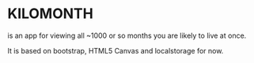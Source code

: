 KILOMONTH
=========

is an app for viewing all ~1000 or so months you are likely to live at once. 

It is based on bootstrap, HTML5 Canvas and localstorage for now.  